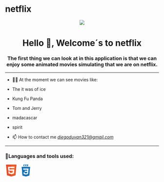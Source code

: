 # <h1>netflix</h1>

<div id="header" align="center">
<img src="https://elceo.com/wp-content/uploads/2019/02/netflix_cine.jpg" width="200"/>
<h1 align="center">Hello 👋, Welcome´s to netflix</h1>
<h3 align="center"> The first thing we can look at in this application is that we can enjoy some animated movies simulating that we are on netflix.
</div>

---

- 👨‍💻 At the moment we can see
  movies like:

- The it was of ice
- Kung Fu Panda
- Tom and Jerry
- madacascar
- spirit

- 📫 How to contact me
  *diegoduvan321@gmail.com*

---

<div align="left">
<h3>🔨Languages ​​and tools used:</h3>
<div>
<img src="https://github.com/devicons/devicon/raw/master/icons/html5/html5-original.svg" title="HTML5" alt="HTML" width="40" height="40"/>&nbsp;
<img src="https://github.com/devicons/devicon/raw/master/icons/css3/css3-plain-wordmark.svg" title="CSS3" alt="CSS" width="40" height="40"/>&nbsp;
